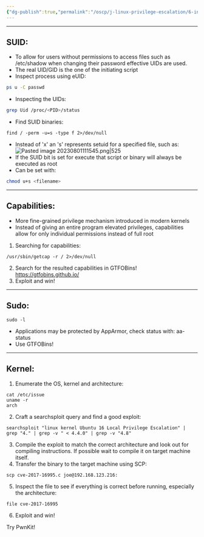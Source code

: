```yaml
---
{"dg-publish":true,"permalink":"/oscp/j-linux-privilege-escalation/6-insecure-system-components/","updated":"2024-01-05T11:36:17.426+01:00"}
---
```


-------
## SUID:
- To allow for users without permissions to access files such as /etc/shadow when changing their password effective UIDs are used.
- The real UID/GID is the one of the initiating script
- Inspect process using eUID:
``` bash
ps u -C passwd
```
- Inspecting the UIDs:
```bash
grep Uid /proc/<PID>/status
```
- Find SUID binaries:
```
find / -perm -u=s -type f 2>/dev/null
```
- Instead of 'x' an 's' represents setuid for a specified file, such as: ![Pasted image 20230801111545.png|525](/img/user/IMAGES/Pasted%20image%2020230801111545.png)
- If the SUID bit is set for execute that script or binary will always be executed as root
- Can be set with:
``` bash
chmod u+s <filename>
```

------
## Capabilities:
- More fine-grained privilege mechanism introduced in modern kernels
- Instead of giving an entire program elevated privileges, capabilities allow for only individual permissions instead of full root
1. Searching for capabilities:
```
/usr/sbin/getcap -r / 2>/dev/null
```
2. Search for the resulted capabilities in GTFOBins!
	https://gtfobins.github.io/
3. Exploit and win!

----------------
## Sudo:
	sudo -l
- Applications may be protected by AppArmor, check status with:
	aa-status
- Use GTFOBins!

----------
## Kernel:
1. Enumerate the OS, kernel and architecture:
```
cat /etc/issue
uname -r
arch
```
2. Craft a searchsploit query and find a good exploit:
```
searchsploit "linux kernel Ubuntu 16 Local Privilege Escalation" | grep "4." | grep -v " < 4.4.0" | grep -v "4.8"
```
3. Compile the exploit to match the correct architecture and look out for compiling instructions. If possible wait to compile it on target machine itself.
4. Transfer the binary to the target machine using SCP:
```
scp cve-2017-16995.c joe@192.168.123.216:
```
5. Inspect the file to see if everything is correct before running, especially the architecture:
```
file cve-2017-16995
```
6. Exploit and win!

Try PwnKit!